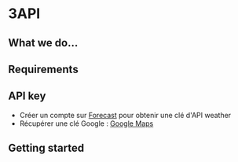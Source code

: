 # 3API

## What we do...


## Requirements


## API key
* Créer un compte sur [Forecast](https://developer.forecast.io/register) pour obtenir une clé d'API weather
* Récupérer une clé Google : [Google Maps](https://console.developers.google.com/)

## Getting started